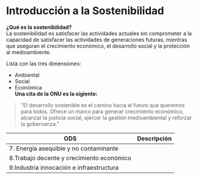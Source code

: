 # Introducción a la Sostenibilidad
**¿Qué es la sostenibilidad?**  
La sostenibilidad es satisfacer las actividades actuales sin comprometer a la capacidad de satisfacer las actividades de generaciones futuras, mientras que aseguran el crecimiento económico, el desarrollo social y la protección al medioambiente.  

Lista con las tres dimensiones:
- Ambiental
- Social
- Económica  
**Una cita de la ONU es la sigiente:**
 > "El desarrollo sostenible es el camino hacia el futuro que queremos para todos. Ofrece un marco para generar crecimiento económico, alcanzar la justicia social, ejercer la gestión medioambiental y reforzar la gobernanza."   

| ODS | Descripción |
| - | - |
| 7. Energía asequible y no contaminante |
| 8.Trabajo decente y crecimiento económico |
| 9.Industria innocación e infraestructura |

